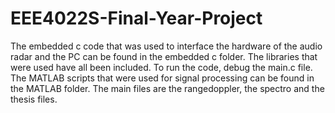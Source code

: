 # EEE4022S-Final-Year-Project
The embedded c code that was used to interface the hardware of the audio radar and the PC can be found in the embedded c folder. The libraries that were used have all been included. To run the code, debug the main.c file. 
The MATLAB scripts that were used for signal processing can be found in the MATLAB folder. The main files are the rangedoppler, the spectro and the thesis files.
